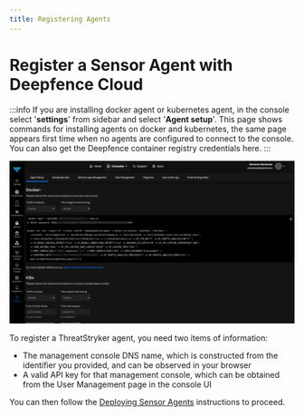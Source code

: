 ```yaml
---
title: Registering Agents
---
```


# Register a Sensor Agent with Deepfence Cloud

:::info
If you are installing docker agent or kubernetes agent, in the console select '**settings**' from sidebar and select '**Agent setup**'. This page shows commands for installing agents on docker and kubernetes, the same page appears first time when no agents are configured to connect to the console. You can also get the Deepfence container registry credentials here.
:::

![Agent Setup](../img/agent-setup.png)

To register a ThreatStryker agent, you need two items of information:

 * The management console DNS name, which is constructed from the identifier you provided, and can be observed in your browser
 * A valid API key for that management console, which can be obtained from the User Management page in the console UI

You can then follow the [Deploying Sensor Agents](/docs/v3.7/sensors/) instructions to proceed.
